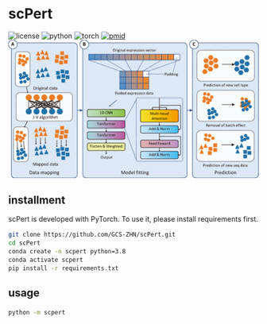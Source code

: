 # scPert
![license](https://img.shields.io/badge/license-MIT%20License-blue.svg)
![python](https://img.shields.io/badge/python->=3.7-success.svg)
![torch](https://img.shields.io/badge/torch->=1.8.1-success.svg)
[![pmid](https://img.shields.io/badge/PMID-NOT%20available-red.svg)](https://pubmed.ncbi.nlm.nih.gov/)
![workflow](docs/scPert.jpg)

## installment
scPert is developed with PyTorch. To use it, please install requirements first.

```bash
git clone https://github.com/GCS-ZHN/scPert.git
cd scPert
conda create -n scpert python=3.8
conda activate scpert
pip install -r requirements.txt
```

## usage
```bash
python -m scpert
```
